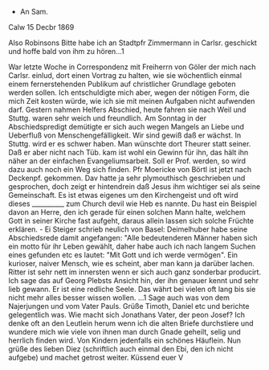 + An Sam.

 Calw 15 Decbr 1869

Also Robinsons Bitte habe ich an Stadtpfr Zimmermann in Carlsr. geschickt und hoffe bald von ihm zu hören...1

War letzte Woche in Correspondenz mit Freiherrn von Göler der mich nach Carlsr. einlud, dort einen Vortrag zu halten, wie sie wöchentlich einmal einem fernerstehenden Publikum auf christlicher Grundlage geboten werden sollen. Ich entschuldigte mich aber, wegen der nötigen Form, die mich Zeit kosten würde, wie ich sie mit meinen Aufgaben nicht aufwenden darf. 
Gestern nahmen Helfers Abschied, heute fahren sie nach Weil und Stuttg. waren sehr weich und freundlich. Am Sonntag in der Abschiedspredigt demütigte er sich auch wegen Mangels an Liebe und Ueberfluß von Menschengefälligkeit. Wir sind gewiß daß er wächst. In Stuttg. wird er es schwer haben. Man wünschte dort Theurer statt seiner. Daß er aber nicht nach Tüb. kam ist wohl ein Gewinn für ihn, das hält ihn näher an der einfachen Evangeliumsarbeit. Soll er Prof. werden, so wird dazu auch noch ein Weg sich finden. 
Pfr Moericke von Börtl ist jetzt nach Deckenpf. gekommen. Dav hatte ja sehr plymouthisch geschrieben und gesprochen, doch zeigt er hintendrein daß Jesus ihm wichtiger sei als seine Gemeinschaft. Es ist etwas eigenes um den Kirchengeist und oft wird dieses __________ zum Church devil wie Heb es nannte. Du hast ein Beispiel davon an Herre, den ich gerade für einen solchen Mann halte, welchem Gott in seiner Kirche fast aufgeht, daraus allein lassen sich solche Früchte erklären. - Ei Steiger schrieb neulich von Basel: Deimelhuber habe seine Abschiedsrede damit angefangen: "Alle bedeutenderen Männer haben sich ein motto für ihr Leben gewählt, daher habe auch ich nach langem Suchen eines gefunden etc es lautet: "Mit Gott und ich werde vermögen". Ein kurioser, naiver Mensch, wie es scheint, aber man kann ja darüber lachen. Ritter ist sehr nett im innersten wenn er sich auch ganz sonderbar producirt. Ich sage das auf Georg Plebsts Ansicht hin, der ihn genauer kennt und sehr lieb gewann. Er ist eine redliche Seele. Das währt bei vielen oft lang bis sie nicht mehr alles besser wissen wollen. ...1 Sage auch was von dem Najerjungen und vom Vater Pauls. Grüße Timoth, Daniel etc und berichte gelegentlich was. Wie macht sich Jonathans Vater, der peon Josef? Ich denke oft an den Leutlein herum wenn ich die alten Briefe durchstiere und wundere mich wie viele von ihnen man durch Gnade geheilt, selig und herrlich finden wird. Von Kindern jedenfalls ein schönes Häuflein. Nun grüße des lieben Diez (schriftlich auch einmal den Ebi, den ich nicht aufgebe) und machet getrost weiter.
 Küssend euer V
